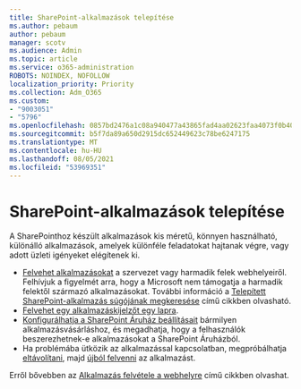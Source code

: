 ```yaml
---
title: SharePoint-alkalmazások telepítése
ms.author: pebaum
author: pebaum
manager: scotv
ms.audience: Admin
ms.topic: article
ms.service: o365-administration
ROBOTS: NOINDEX, NOFOLLOW
localization_priority: Priority
ms.collection: Adm_O365
ms.custom:
- "9003051"
- "5796"
ms.openlocfilehash: 0857bd2476a1c08a940477a43865fad4aa02623faa4073f0b40f8ca5ecaed0e1
ms.sourcegitcommit: b5f7da89a650d2915dc652449623c78be6247175
ms.translationtype: MT
ms.contentlocale: hu-HU
ms.lasthandoff: 08/05/2021
ms.locfileid: "53969351"
---
```

# <a name="install-sharepoint-apps"></a>SharePoint-alkalmazások telepítése

A SharePointhoz készült alkalmazások kis méretű, könnyen használható, különálló alkalmazások, amelyek különféle feladatokat hajtanak végre, vagy adott üzleti igényeket elégítenek ki.

- [Felvehet alkalmazásokat](https://support.microsoft.com/office/ef9c0dbd-7fe1-4715-a1b0-fe3bc81317cb) a szervezet vagy harmadik felek webhelyeiről. Felhívjuk a figyelmét arra, hogy a Microsoft nem támogatja a harmadik felektől származó alkalmazásokat. További információ a [Telepített SharePoint-alkalmazás súgójának megkeresése](https://support.office.com/article/get-help-for-a-sharepoint-app-you-installed-fd98af7f-6af0-4573-8360-8f5631c6ab21) című cikkben olvasható.
-   [Felvehet egy alkalmazáskijelzőt egy lapra](https://support.microsoft.com/office/6f06c0b7-44b8-4c69-b4ad-85197eee8d78).
-   [Konfigurálhatja a SharePoint Áruház beállításait](https://docs.microsoft.com/sharepoint/configure-sharepoint-store-settings) bármilyen alkalmazásvásárláshoz, és megadhatja, hogy a felhasználók beszerezhetnek-e alkalmazásokat a SharePoint Áruházból.
-   Ha problémába ütközik az alkalmazással kapcsolatban, megpróbálhatja [eltávolítani](https://support.microsoft.com/office/03198d1b-c33b-498d-9469-af641a587d6c), majd [újból felvenni](https://support.microsoft.com/office/ef9c0dbd-7fe1-4715-a1b0-fe3bc81317cb) az alkalmazást.

Erről bővebben az [Alkalmazás felvétele a webhelyre](https://support.microsoft.com/office/add-an-app-to-a-site-ef9c0dbd-7fe1-4715-a1b0-fe3bc81317cb) című cikkben olvashat.